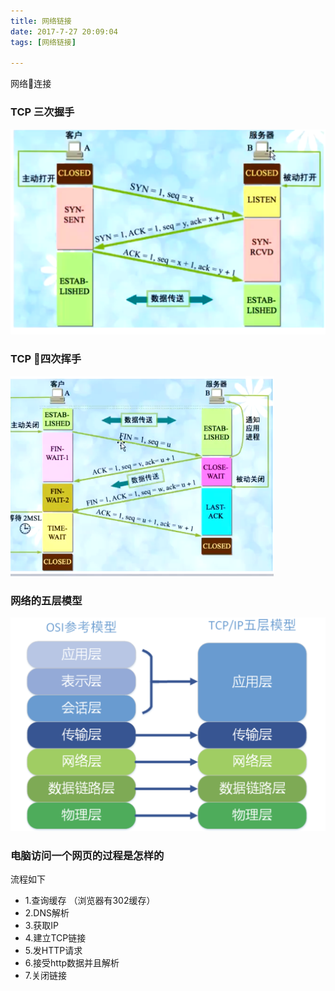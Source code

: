 ```yaml
---
title: 网络链接
date: 2017-7-27 20:09:04
tags: [网络链接]

---
```

网络连接

### TCP 三次握手
![](https://raw.githubusercontent.com/GuXiangFly/imagerepo/master/img20181026023104.png)


### TCP 四次挥手
![](https://raw.githubusercontent.com/GuXiangFly/imagerepo/master/img20181026140645.png)


### 网络的五层模型
![](https://raw.githubusercontent.com/GuXiangFly/imagerepo/master/img20181202225206.png)

### 电脑访问一个网页的过程是怎样的
流程如下
- 1.查询缓存 （浏览器有302缓存）
- 2.DNS解析
- 3.获取IP
- 4.建立TCP链接
- 5.发HTTP请求
- 6.接受http数据并且解析
- 7.关闭链接
